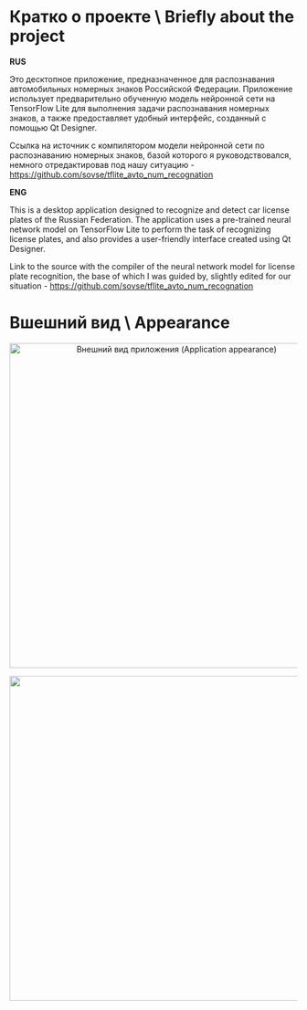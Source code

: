 # Кратко о проекте \ Briefly about the project

<b>RUS</b>

Это десктопное приложение, предназначенное для распознавания автомобильных номерных знаков Российской Федерации. Приложение использует предварительно обученную модель нейронной сети на TensorFlow Lite для выполнения задачи распознавания номерных знаков, а также предоставляет удобный интерфейс, созданный с помощью Qt Designer.

Ссылка на источник с компилятором модели нейронной сети по распознаванию номерных знаков, базой которого я руководствовался, немного отредактировав под нашу ситуацию - https://github.com/sovse/tflite_avto_num_recognation

<b>ENG</b>

This is a desktop application designed to recognize and detect car license plates of the Russian Federation. The application uses a pre-trained neural network model on TensorFlow Lite to perform the task of recognizing license plates, and also provides a user-friendly interface created using Qt Designer.

Link to the source with the compiler of the neural network model for license plate recognition, the base of which I was guided by, slightly edited for our situation - https://github.com/sovse/tflite_avto_num_recognation

# Вшешний вид \ Appearance

<p align="center">
<img src="https://github.com/F3rkZzz/Basic_License_Plate_Recognizer/assets/92435625/2b9733da-22e7-48aa-80ee-995760d0e9c2" with="788px" height="569px" text-alig="center" alt="Внешний вид приложения (Application appearance)">
</p>
<p align="center">
<img src="https://github.com/F3rkZzz/Basic_License_Plate_Recognizer/assets/92435625/d40b1bb1-d903-491e-9d9e-99a6b3d5423e" with="788px" height="569px" text-alig="center">
</p>
